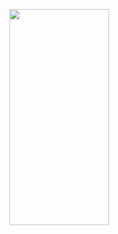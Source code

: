 <img src = "https://user-images.githubusercontent.com/92036498/185676823-3ae53667-ffde-4fee-82e6-1a22b8b4334f.png" width = "180" height = "390"/>